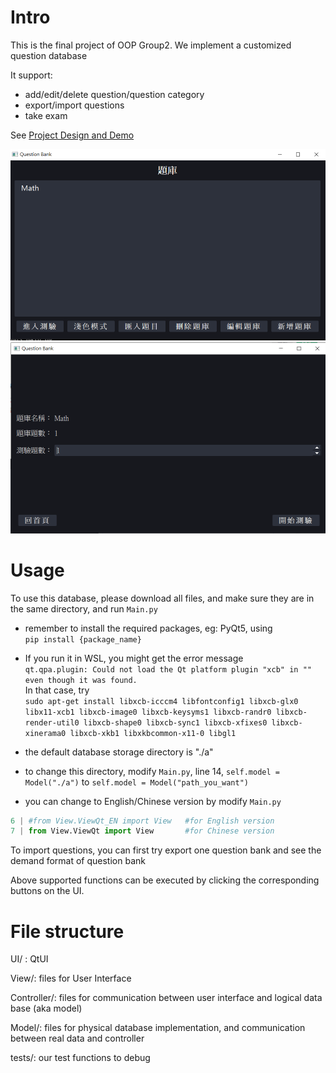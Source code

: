 # Intro
This is the final project of OOP Group2. We implement a customized question database

It support:

* add/edit/delete question/question category
* export/import questions
* take exam

See [Project Design and Demo](https://docs.google.com/document/d/1V-3LBofqckehdJZkw5j6bYwpJK5Tj5u4bU7QFUoPiKM/edit?usp=sharing)

![Bank](截圖/img1.png)![Quiz](截圖/img2.png)

# Usage 
To use this database, please download all files, and make sure they are in the same directory, and run ``Main.py`` 
* remember to install the required packages, eg: PyQt5, using  
``pip install {package_name}``
* If you run it in WSL, you might get the error message  
``qt.qpa.plugin: Could not load the Qt platform plugin "xcb" in "" even though it was found.``  
In that case, try  
``sudo apt-get install libxcb-icccm4 libfontconfig1 libxcb-glx0 libx11-xcb1 libxcb-image0 libxcb-keysyms1 libxcb-randr0 libxcb-render-util0 libxcb-shape0 libxcb-sync1 libxcb-xfixes0 libxcb-xinerama0 libxcb-xkb1 libxkbcommon-x11-0 libgl1``

* the default database storage directory is "./a"
* to change this directory, modify ``Main.py``, line 14, ``self.model = Model("./a")`` to ``self.model = Model("path_you_want")``
* you can change to English/Chinese version by modify ``Main.py``  
```python
6 | #from View.ViewQt_EN import View   #for English version
7 | from View.ViewQt import View       #for Chinese version
``` 

To import questions, you can first try export one question bank and see the demand format of question bank

Above supported functions can be executed by clicking the corresponding buttons on the UI.

# File structure
UI/ : QtUI

View/: files for User Interface

Controller/: files for communication between user interface and logical data base (aka model)

Model/: files for physical database implementation, and communication between real data and controller

tests/: our test functions to debug

